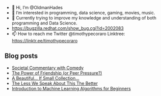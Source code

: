 - 👋 Hi, I’m @OldmanHades
- 👀 I’m interested in programming, data science, gaming, movies, music.
- 🌱 Currently trying to improve my knowledge and understanding of both programming and Data Science.
- https://bugzilla.redhat.com/show_bug.cgi?id=2002083
- 📫 How to reach me Twitter @timothypecoraro
Linktree: https://linktr.ee/timothypecoraro

## Blog posts
<!-- BLOG-POST-LIST:START -->
- [Societal Commentary with Comedy](https://medium.com/@timothypecoraro/societal-commentary-with-comedy-a0100646a307?source=rss-5097f5c9b801------2)
- [The Power of Friendship &lpar;or Peer Pressure?&rpar;](https://medium.com/@timothypecoraro/the-power-of-friendship-or-peer-pressure-ba93f376e75e?source=rss-5097f5c9b801------2)
- [A Beautiful… If Small Collection…](https://medium.com/@timothypecoraro/a-beautiful-if-small-collection-3846cfa2b617?source=rss-5097f5c9b801------2)
- [The Less We Speak About This The Better](https://medium.com/@timothypecoraro/the-less-we-speak-about-this-the-better-cd606038d187?source=rss-5097f5c9b801------2)
- [Introduction to Machine Learning Algorithms for Beginners](https://medium.com/@timothypecoraro/introduction-to-machine-learning-algorithms-for-beginners-8464c7d79704?source=rss-5097f5c9b801------2)
<!-- BLOG-POST-LIST:END -->
